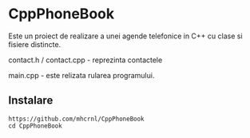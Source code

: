 # CppPhoneBook
Este un proiect de realizare a unei agende telefonice in C++ cu clase si fisiere distincte.

contact.h / contact.cpp - reprezinta contactele

main.cpp - este relizata rularea programului.

## Instalare 
```
https://github.com/mhcrnl/CppPhoneBook
cd CppPhoneBook
```